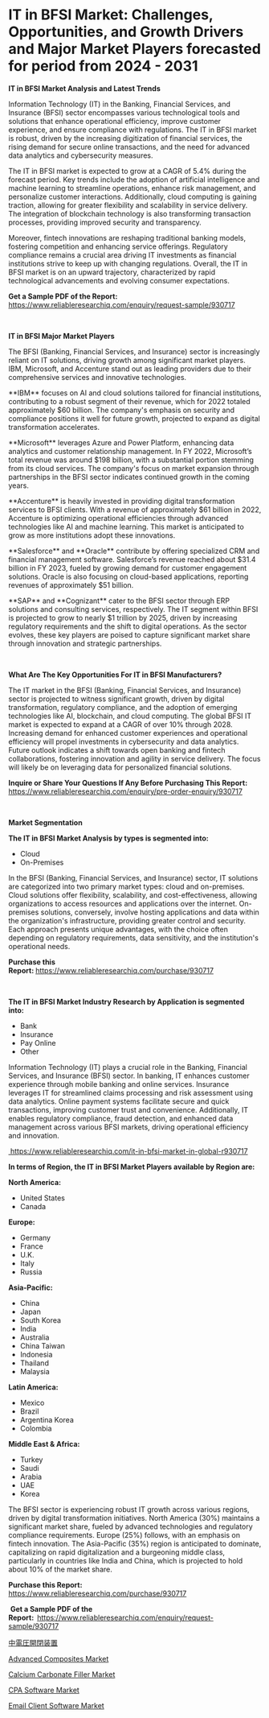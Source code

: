 <p><h1>IT in BFSI Market: Challenges, Opportunities, and Growth Drivers and Major Market Players forecasted for period from 2024 - 2031</h1></p><p><strong>IT in BFSI Market Analysis and Latest Trends</strong></p>
<p><p>Information Technology (IT) in the Banking, Financial Services, and Insurance (BFSI) sector encompasses various technological tools and solutions that enhance operational efficiency, improve customer experience, and ensure compliance with regulations. The IT in BFSI market is robust, driven by the increasing digitization of financial services, the rising demand for secure online transactions, and the need for advanced data analytics and cybersecurity measures.</p><p>The IT in BFSI market is expected to grow at a CAGR of 5.4% during the forecast period. Key trends include the adoption of artificial intelligence and machine learning to streamline operations, enhance risk management, and personalize customer interactions. Additionally, cloud computing is gaining traction, allowing for greater flexibility and scalability in service delivery. The integration of blockchain technology is also transforming transaction processes, providing improved security and transparency.</p><p>Moreover, fintech innovations are reshaping traditional banking models, fostering competition and enhancing service offerings. Regulatory compliance remains a crucial area driving IT investments as financial institutions strive to keep up with changing regulations. Overall, the IT in BFSI market is on an upward trajectory, characterized by rapid technological advancements and evolving consumer expectations.</p></p>
<p><strong>Get a Sample PDF of the Report:&nbsp;</strong> <a href="https://www.reliableresearchiq.com/enquiry/request-sample/930717">https://www.reliableresearchiq.com/enquiry/request-sample/930717</a></p>
<p>&nbsp;</p>
<p><strong>IT in BFSI Major Market Players</strong></p>
<p><p>The BFSI (Banking, Financial Services, and Insurance) sector is increasingly reliant on IT solutions, driving growth among significant market players. IBM, Microsoft, and Accenture stand out as leading providers due to their comprehensive services and innovative technologies.</p><p>**IBM** focuses on AI and cloud solutions tailored for financial institutions, contributing to a robust segment of their revenue, which for 2022 totaled approximately $60 billion. The company's emphasis on security and compliance positions it well for future growth, projected to expand as digital transformation accelerates.</p><p>**Microsoft** leverages Azure and Power Platform, enhancing data analytics and customer relationship management. In FY 2022, Microsoft’s total revenue was around $198 billion, with a substantial portion stemming from its cloud services. The company's focus on market expansion through partnerships in the BFSI sector indicates continued growth in the coming years.</p><p>**Accenture** is heavily invested in providing digital transformation services to BFSI clients. With a revenue of approximately $61 billion in 2022, Accenture is optimizing operational efficiencies through advanced technologies like AI and machine learning. This market is anticipated to grow as more institutions adopt these innovations.</p><p>**Salesforce** and **Oracle** contribute by offering specialized CRM and financial management software. Salesforce’s revenue reached about $31.4 billion in FY 2023, fueled by growing demand for customer engagement solutions. Oracle is also focusing on cloud-based applications, reporting revenues of approximately $51 billion.</p><p>**SAP** and **Cognizant** cater to the BFSI sector through ERP solutions and consulting services, respectively. The IT segment within BFSI is projected to grow to nearly $1 trillion by 2025, driven by increasing regulatory requirements and the shift to digital operations. As the sector evolves, these key players are poised to capture significant market share through innovation and strategic partnerships.</p></p>
<p>&nbsp;</p>
<p><strong>What Are The Key Opportunities For IT in BFSI Manufacturers?</strong></p>
<p><p>The IT market in the BFSI (Banking, Financial Services, and Insurance) sector is projected to witness significant growth, driven by digital transformation, regulatory compliance, and the adoption of emerging technologies like AI, blockchain, and cloud computing. The global BFSI IT market is expected to expand at a CAGR of over 10% through 2028. Increasing demand for enhanced customer experiences and operational efficiency will propel investments in cybersecurity and data analytics. Future outlook indicates a shift towards open banking and fintech collaborations, fostering innovation and agility in service delivery. The focus will likely be on leveraging data for personalized financial solutions.</p></p>
<p><strong>Inquire or Share Your Questions If Any Before Purchasing This Report:</strong> <a href="https://www.reliableresearchiq.com/enquiry/pre-order-enquiry/930717">https://www.reliableresearchiq.com/enquiry/pre-order-enquiry/930717</a></p>
<p>&nbsp;</p>
<p><strong>Market Segmentation</strong></p>
<p><strong>The IT in BFSI Market Analysis by types is segmented into:</strong></p>
<p><ul><li>Cloud</li><li>On-Premises</li></ul></p>
<p><p>In the BFSI (Banking, Financial Services, and Insurance) sector, IT solutions are categorized into two primary market types: cloud and on-premises. Cloud solutions offer flexibility, scalability, and cost-effectiveness, allowing organizations to access resources and applications over the internet. On-premises solutions, conversely, involve hosting applications and data within the organization's infrastructure, providing greater control and security. Each approach presents unique advantages, with the choice often depending on regulatory requirements, data sensitivity, and the institution's operational needs.</p></p>
<p><strong>Purchase this Report:&nbsp;</strong><a href="https://www.reliableresearchiq.com/purchase/930717">https://www.reliableresearchiq.com/purchase/930717</a></p>
<p>&nbsp;</p>
<p><strong>The IT in BFSI Market Industry Research by Application is segmented into:</strong></p>
<p><ul><li>Bank</li><li>Insurance</li><li>Pay Online</li><li>Other</li></ul></p>
<p><p>Information Technology (IT) plays a crucial role in the Banking, Financial Services, and Insurance (BFSI) sector. In banking, IT enhances customer experience through mobile banking and online services. Insurance leverages IT for streamlined claims processing and risk assessment using data analytics. Online payment systems facilitate secure and quick transactions, improving customer trust and convenience. Additionally, IT enables regulatory compliance, fraud detection, and enhanced data management across various BFSI markets, driving operational efficiency and innovation.</p></p>
<p><a href="https://www.reliableresearchiq.com/it-in-bfsi-market-in-global-r930717">&nbsp;https://www.reliableresearchiq.com/it-in-bfsi-market-in-global-r930717</a></p>
<p><strong>In terms of Region, the IT in BFSI Market Players available by Region are:</strong></p>
<p>
    <p> <strong> North America: </strong>
        <ul>
            <li>United States</li>
            <li>Canada</li>
        </ul>
        </p> 
    <p> <strong> Europe: </strong>
        <ul>
            <li>Germany</li>
            <li>France</li>
            <li>U.K.</li>
            <li>Italy</li>
            <li>Russia</li>
        </ul>
        </p> 
    <p> <strong> Asia-Pacific: </strong>
        <ul>
            <li>China</li>
            <li>Japan</li>
            <li>South Korea</li>
            <li>India</li>
            <li>Australia</li>
            <li>China Taiwan</li>
            <li>Indonesia</li>
            <li>Thailand</li>
            <li>Malaysia</li>
        </ul>
        </p> 
    <p> <strong> Latin America: </strong>
        <ul>
            <li>Mexico</li>
            <li>Brazil</li>
            <li>Argentina Korea</li>
            <li>Colombia</li>
        </ul>
        </p> 
    <p> <strong> Middle East & Africa: </strong>
        <ul>
            <li>Turkey</li>
            <li>Saudi</li>
            <li>Arabia</li>
            <li>UAE</li>
            <li>Korea</li>
        </ul>
    </p>
    </p>
<p><p>The BFSI sector is experiencing robust IT growth across various regions, driven by digital transformation initiatives. North America (30%) maintains a significant market share, fueled by advanced technologies and regulatory compliance requirements. Europe (25%) follows, with an emphasis on fintech innovation. The Asia-Pacific (35%) region is anticipated to dominate, capitalizing on rapid digitalization and a burgeoning middle class, particularly in countries like India and China, which is projected to hold about 10% of the market share.</p></p>
<p><strong>Purchase this Report: </strong><a href="https://www.reliableresearchiq.com/purchase/930717">https://www.reliableresearchiq.com/purchase/930717</a></p>
<p>&nbsp;<strong>Get a Sample PDF of the Report:&nbsp;&nbsp;</strong><a href="https://www.reliableresearchiq.com/enquiry/request-sample/930717">https://www.reliableresearchiq.com/enquiry/request-sample/930717</a></p>
<p><strong></strong></p>
<p><p><a href="https://medium.com/@randallrunte2023/medium-voltage-switchgear-market-%E3%81%AF-%E3%82%B3%E3%82%B9%E3%83%88%E7%AE%A1%E7%90%86%E3%81%A8%E5%8A%B9%E7%8E%87%E5%90%91%E4%B8%8A%E3%82%92%E5%84%AA%E5%85%88%E3%81%97%E3%81%BE%E3%81%99-%E3%81%95%E3%82%89%E3%81%AB-%E5%A0%B1%E5%91%8A%E6%9B%B8%E3%81%AF%E5%B8%82%E5%A0%B4%E3%81%AE%E9%9C%80%E8%A6%81%E9%9D%A2%E3%81%A8%E4%BE%9B%E7%B5%A6%E9%9D%A2%E3%81%AE%E4%B8%A1%E6%96%B9%E3%82%92%E3%82%AB%E3%83%90%E3%83%BC%E3%81%97%E3%81%A6%E3%81%84%E3%81%BE%E3%81%99-medium-550753b5661a">中電圧開閉装置</a></p><p><a href="https://issuu.com/reportprime-2/docs/advanced-composites-market-size-203_658790ca81fc9a">Advanced Composites Market</a></p><p><a href="https://issuu.com/reportprime-2/docs/calcium-carbonate-filler-market-siz_9f0d195d6003b9">Calcium Carbonate Filler Market</a></p><p><a href="https://www.linkedin.com/pulse/global-perspectives-cpa-software-market-trends-forecast-kpqvc?trackingId=mUtPG5JCRiiVhRfHq%2B9IfA%3D%3D">CPA Software Market</a></p><p><a href="https://www.linkedin.com/pulse/email-client-software-market-insights-products-regional-hbjzc?trackingId=jSLTxHJ1QnKPJkrGnYY4VQ%3D%3D">Email Client Software Market</a></p></p>